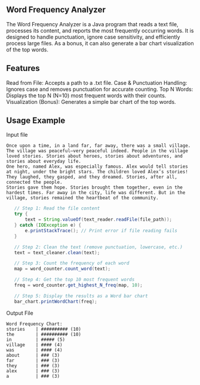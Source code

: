 ## Word Frequency Analyzer
The Word Frequency Analyzer is a Java program that reads a text file, processes its content, and reports the most frequently occurring words. It is designed to handle punctuation, ignore case sensitivity, and efficiently process large files.
As a bonus, it can also generate a bar chart visualization of the top words.

## Features
Read from File: Accepts a path to a .txt file.
Case & Punctuation Handling: Ignores case and removes punctuation for accurate counting.
Top N Words: Displays the top N (N=10) most frequent words with their counts.
Visualization (Bonus): Generates a simple bar chart of the top words.

## Usage Example
Input file
 ```text
Once upon a time, in a land far, far away, there was a small village. The village was peaceful—very peaceful indeed. People in the village loved stories. Stories about heroes, stories about adventures, and stories about everyday life.
One hero, named Alex, was especially famous. Alex would tell stories at night, under the bright stars. The children loved Alex’s stories! They laughed, they gasped, and they dreamed. Stories, after all, connected the people.
Stories gave them hope. Stories brought them together, even in the hardest times. Far away in the city, life was different. But in the village, stories remained the heartbeat of the community.
 ```
```Java
   // Step 1: Read the file content
   try {
       text = String.valueOf(text_reader.readFile(file_path));
   } catch (IOException e) {
       e.printStackTrace(); // Print error if file reading fails
   }

   // Step 2: Clean the text (remove punctuation, lowercase, etc.)
   text = text_cleaner.clean(text);

   // Step 3: Count the frequency of each word
   map = word_counter.count_word(text);

   // Step 4: Get the top 10 most frequent words
   freq = word_counter.get_highest_N_freq(map, 10);

   // Step 5: Display the results as a Word bar chart
   bar_chart.printWordChart(freq);
```

Output File
```text
Word Frequency Chart:
stories    | ########## (10)
the        | ########## (10)
in         | ##### (5)
village    | #### (4)
was        | #### (4)
about      | ### (3)
far        | ### (3)
they       | ### (3)
alex       | ### (3)
a          | ### (3)
```
  
